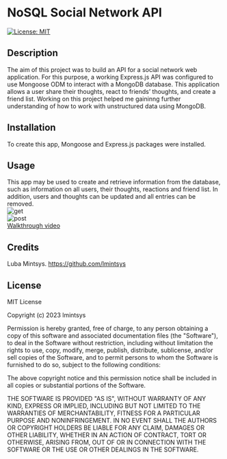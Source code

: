 # NoSQL Social Network API

[![License: MIT](https://img.shields.io/badge/License-MIT-yellow.svg)](https://opensource.org/licenses/MIT)

## Description

The aim of this project was to build an API for a social network web application. For this purpose, a working Express.js API was configured to use Mongoose ODM to interact with a MongoDB database. This application allows a user share their thoughts, react to friends’ thoughts, and create a friend list. Working on this project helped me gaininng further understanding of how to work with unstructured data using MongoDB.

## Installation

To create this app, Mongoose and Express.js packages were installed.

## Usage

This app may be used to create and retrieve information from the database, such as information on all users, their thoughts, reactions and friend list. In addition, users and thoughts can be updated and all entries can be removed.  
![get](assets/get.png)  
![post](assets/post.png)  
[Walkthrough video](https://watch.screencastify.com/v/1fBuiSDCmkuxh4gSAjMu)

## Credits

Luba Mintsys. https://github.com/lmintsys

## License

MIT License

Copyright (c) 2023 lmintsys

Permission is hereby granted, free of charge, to any person obtaining a copy
of this software and associated documentation files (the "Software"), to deal
in the Software without restriction, including without limitation the rights
to use, copy, modify, merge, publish, distribute, sublicense, and/or sell
copies of the Software, and to permit persons to whom the Software is
furnished to do so, subject to the following conditions:

The above copyright notice and this permission notice shall be included in all
copies or substantial portions of the Software.

THE SOFTWARE IS PROVIDED "AS IS", WITHOUT WARRANTY OF ANY KIND, EXPRESS OR
IMPLIED, INCLUDING BUT NOT LIMITED TO THE WARRANTIES OF MERCHANTABILITY,
FITNESS FOR A PARTICULAR PURPOSE AND NONINFRINGEMENT. IN NO EVENT SHALL THE
AUTHORS OR COPYRIGHT HOLDERS BE LIABLE FOR ANY CLAIM, DAMAGES OR OTHER
LIABILITY, WHETHER IN AN ACTION OF CONTRACT, TORT OR OTHERWISE, ARISING FROM,
OUT OF OR IN CONNECTION WITH THE SOFTWARE OR THE USE OR OTHER DEALINGS IN THE
SOFTWARE.
